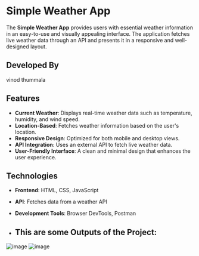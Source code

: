 # Simple Weather App

The **Simple Weather App** provides users with essential weather information in an easy-to-use and visually appealing interface. The application fetches live weather data through an API and presents it in a responsive and well-designed layout.

## Developed By
vinod thummala

## Features
- **Current Weather**: Displays real-time weather data such as temperature, humidity, and wind speed.
- **Location-Based**: Fetches weather information based on the user's location.
- **Responsive Design**: Optimized for both mobile and desktop views.
- **API Integration**: Uses an external API to fetch live weather data.
- **User-Friendly Interface**: A clean and minimal design that enhances the user experience.

## Technologies
- **Frontend**: HTML, CSS, JavaScript
- **API**: Fetches data from a weather API
- **Development Tools**: Browser DevTools, Postman

- ## This are some Outputs of the Project:
![image](45.png)
![image](46.png)
